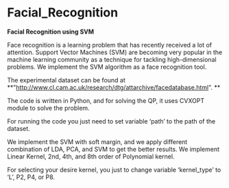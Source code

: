 # Facial_Recognition
**Facial Recognition using SVM**

Face recognition is a learning problem that has recently received a lot of attention. Support Vector Machines (SVM) are becoming very popular in the machine learning community as a technique for tackling high-dimensional problems. We implement the SVM algorithm as a face recognition tool. 

The experimental dataset can be found at **"http://www.cl.cam.ac.uk/research/dtg/attarchive/facedatabase.html". **

 The code is  written in Python, and for solving the QP, it  uses CVXOPT module to solve the problem.

For running the code you just need to set variable ‘path’ to the path of the dataset. 

We implement the SVM with soft margin, and we apply different combination of LDA, PCA, and SVM to get the better results. We implement Linear Kernel, 2nd, 4th, and 8th order of Polynomial kernel.  

For selecting your desire kernel, you just to change variable ‘kernel_type’ to ‘L’, P2, P4, or P8. 

